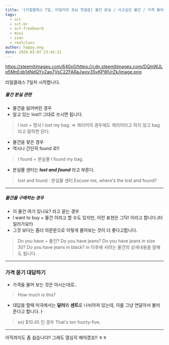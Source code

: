 ```yaml
---
title: '[리얼클래스 7일, 타일러의 초보 첫걸음] 물건 분실 / 사고싶은 물건 / 가격 물어보기'
tags:
  - sct
  - sct-kr
  - sct-freeboard
  - mini
  - zzan
  - realclass
author: happy.eng
date: 2020-02-07 23:41:21
---
```


https://steemitimages.com/640x0/https://cdn.steemitimages.com/DQmWJLp5MnEqb1dNdQYy2ap7VsC2ZFARaJwoy3SvKPWUrZk/image.png

리얼클래스 7일차 시작합니다.

##### 물건 분실 관련
- 물건을 잃어버린 경우
- 알고 있는 lost!! 그대로 쓰시면 됩니다.

> I lost + 명사
I lost my bag. => 캐리어의 경우에도 캐리어라고 하지 않고 bag라고 말하면 된다.

- 물건을 찾은 경우
- 역시나 간단히 found 로!!

> I found + 분실물
I found my bag.

- 분실물 센터는 ***lost and found*** 라고 부른다.

> lost and found : 분실물 센터
Excuse me, where's the lost and found?

___

##### 물건을 구매하는 경우
- 이 물건 여기 있나요? 라고 묻는 경우
- I want to buy + 물건 이라고 할 수도 있지만, 이런 표현은 그닥! 이라고 합니다.(타일러가요!!)
- 그것 보다는 좀더 의문문으로 이렇게 물어보는 것이 더 좋다고합니다.

> Do you have + 물건?
Do you have jeans?
Do you have jeans in size 30?
Do you have jeans in black?
in 이후에 사려는 물건의 상세내용을 말해도 됩니다.

___

### 가격 묻기 대답하기
- 가격을 물어 보는 것은 아시는대로..

> How much is this?

- 대답을 할때 미국에서는 **달러**와 **센트**로 나뉘어져 있는데, 이를 그냥 연달아서 불러준다고 합니다.ㅏ

> ex) $10.45 인 경우
That's ten fourty-five.

___

아직까지도 좀 쉽습니다!!
그래도 열심히 해야겠죠!! ㅎㅎ